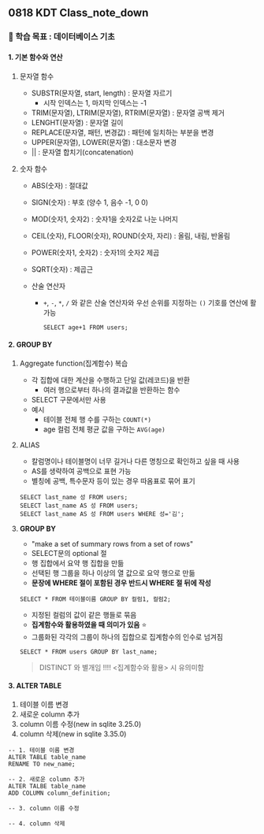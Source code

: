 ## 0818 KDT Class_note_down

### 🎯 학습 목표 : 데이터베이스 기초

#### 1. 기본 함수와 연산

1. 문자열 함수
   - SUBSTR(문자열, start, length) : 문자열 자르기
     - 시작 인덱스는 1, 마지막 인덱스는 -1
   - TRIM(문자열), LTRIM(문자열), RTRIM(문자열) : 문자열 공백 제거
   - LENGHT(문자열) : 문자열 길이
   - REPLACE(문자열, 패턴, 변경값) : 패턴에 일치하는 부분을 변경
   - UPPER(문자열), LOWER(문자열) : 대소문자 변경
   - || : 문자열 합치기(concatenation)



2. 숫자 함수

   - ABS(숫자) : 절대값

   - SIGN(숫자) : 부호 (양수 1, 음수 -1, 0 0)

   - MOD(숫자1, 숫자2) : 숫자1을 숫자2로 나눈 나머지

   - CEIL(숫자), FLOOR(숫자), ROUND(숫자, 자리) : 올림, 내림, 반올림

   - POWER(숫자1, 숫자2) : 숫자1의 숫자2 제곱

   - SQRT(숫자) : 제곱근

   - 산술 연산자

     - `+`, `-`, `*`, `/` 와 같은 산술 연산자와 우선 순위를 지정하는 `()` 기호를 연산에 활 가능

       ```sqlite
       SELECT age+1 FROM users;
       ```



#### 2. GROUP BY

1. Aggregate function(집계함수) 복습

   - 각 집합에 대한 계산을 수행하고 단일 값(레코드)을 반환
     - 여러 행으로부터 하나의 결과값을 반환하는 함수
   - SELECT 구문에서만 사용
   - 예시
     - 테이블 전체 행 수를 구하는 `COUNT(*)`
     - age 컬럼 전체 평균 값을 구하는 `AVG(age)`

2. ALIAS

   - 칼럼명이나 테이블명이 너무 길거나 다른 명칭으로 확인하고 싶을 때 사용
   - AS를 생략하여 공백으로 표현 가능
   - 별칭에 공백, 특수문자 등이 있는 경우 따옴표로 묶어 표기

   ```sqlite
   SELECT last_name 성 FROM users;
   SELECT last_name AS 성 FROM users;
   SELECT last_name AS 성 FROM users WHERE 성='김';
   ```

3. **GROUP BY**

   - "make a set of summary rows from a set of rows"
   - SELECT문의 optional 절
   - 행 집합에서 요약 행 집합을 만듦
   - 선택된 행 그룹을 하나 이상의 열 값으로 요약 행으로 만듦
   - **문장에 WHERE 절이 포함된 경우 반드시 WHERE 절 뒤에 작성**

   ```sqlite
   SELECT * FROM 테이블이름 GROUP BY 컬럼1, 컬럼2;
   ```

   - 지정된 컬럼의 값이 같은 행들로 묶음
   - **집계함수와 활용하였을 때 의미가 있음** ⭐️
   - 그룹화된 각각의 그룹이 하나의 집합으로 집계함수의 인수로 넘겨짐

   ```sqlite
   SELECT * FROM users GROUP BY last_name;
   ```

   > DISTINCT 와 별개임 !!!! <집계함수와 활용> 시 유의미함



#### 3. ALTER TABLE

1. 테이블 이름 변경
2. 새로운 column 추가
3. column 이름 수정(new in sqlite 3.25.0)
4. column 삭제(new in sqlite 3.35.0)

```sqlite
-- 1. 테이블 이름 변경
ALTER TABLE table_name
RENAME TO new_name;

-- 2. 새로운 column 추가
ALTER TALBE table_name
ADD COLUMN column_definition;

-- 3. column 이름 수정

-- 4. column 삭제
```

